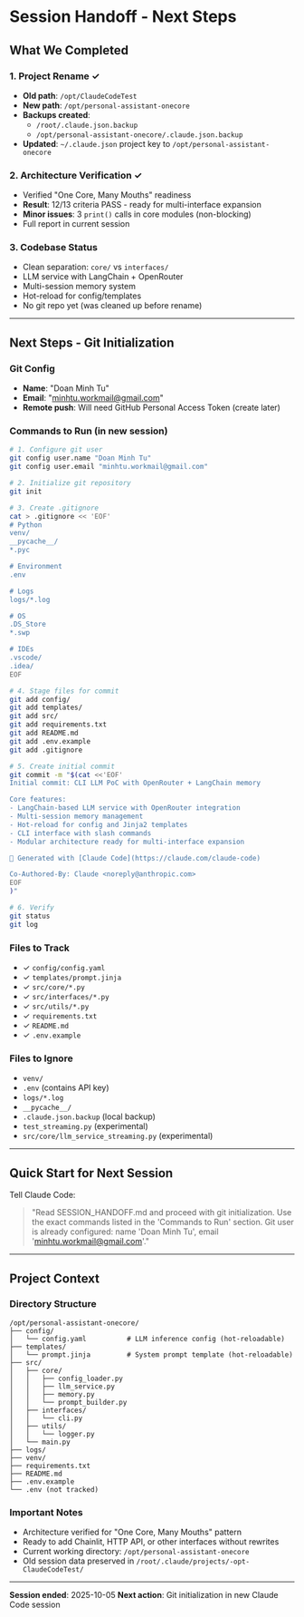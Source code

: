 # Session Handoff - Next Steps

## What We Completed

### 1. Project Rename ✓
- **Old path**: `/opt/ClaudeCodeTest`
- **New path**: `/opt/personal-assistant-onecore`
- **Backups created**:
  - `/root/.claude.json.backup`
  - `/opt/personal-assistant-onecore/.claude.json.backup`
- **Updated**: `~/.claude.json` project key to `/opt/personal-assistant-onecore`

### 2. Architecture Verification ✓
- Verified "One Core, Many Mouths" readiness
- **Result**: 12/13 criteria PASS - ready for multi-interface expansion
- **Minor issues**: 3 `print()` calls in core modules (non-blocking)
- Full report in current session

### 3. Codebase Status
- Clean separation: `core/` vs `interfaces/`
- LLM service with LangChain + OpenRouter
- Multi-session memory system
- Hot-reload for config/templates
- No git repo yet (was cleaned up before rename)

---

## Next Steps - Git Initialization

### Git Config
- **Name**: "Doan Minh Tu"
- **Email**: "minhtu.workmail@gmail.com"
- **Remote push**: Will need GitHub Personal Access Token (create later)

### Commands to Run (in new session)

```bash
# 1. Configure git user
git config user.name "Doan Minh Tu"
git config user.email "minhtu.workmail@gmail.com"

# 2. Initialize git repository
git init

# 3. Create .gitignore
cat > .gitignore << 'EOF'
# Python
venv/
__pycache__/
*.pyc

# Environment
.env

# Logs
logs/*.log

# OS
.DS_Store
*.swp

# IDEs
.vscode/
.idea/
EOF

# 4. Stage files for commit
git add config/
git add templates/
git add src/
git add requirements.txt
git add README.md
git add .env.example
git add .gitignore

# 5. Create initial commit
git commit -m "$(cat <<'EOF'
Initial commit: CLI LLM PoC with OpenRouter + LangChain memory

Core features:
- LangChain-based LLM service with OpenRouter integration
- Multi-session memory management
- Hot-reload for config and Jinja2 templates
- CLI interface with slash commands
- Modular architecture ready for multi-interface expansion

🤖 Generated with [Claude Code](https://claude.com/claude-code)

Co-Authored-By: Claude <noreply@anthropic.com>
EOF
)"

# 6. Verify
git status
git log
```

### Files to Track
- ✓ `config/config.yaml`
- ✓ `templates/prompt.jinja`
- ✓ `src/core/*.py`
- ✓ `src/interfaces/*.py`
- ✓ `src/utils/*.py`
- ✓ `requirements.txt`
- ✓ `README.md`
- ✓ `.env.example`

### Files to Ignore
- `venv/`
- `.env` (contains API key)
- `logs/*.log`
- `__pycache__/`
- `.claude.json.backup` (local backup)
- `test_streaming.py` (experimental)
- `src/core/llm_service_streaming.py` (experimental)

---

## Quick Start for Next Session

Tell Claude Code:

> "Read SESSION_HANDOFF.md and proceed with git initialization. Use the exact commands listed in the 'Commands to Run' section. Git user is already configured: name 'Doan Minh Tu', email 'minhtu.workmail@gmail.com'."

---

## Project Context

### Directory Structure
```
/opt/personal-assistant-onecore/
├── config/
│   └── config.yaml          # LLM inference config (hot-reloadable)
├── templates/
│   └── prompt.jinja         # System prompt template (hot-reloadable)
├── src/
│   ├── core/
│   │   ├── config_loader.py
│   │   ├── llm_service.py
│   │   ├── memory.py
│   │   └── prompt_builder.py
│   ├── interfaces/
│   │   └── cli.py
│   ├── utils/
│   │   └── logger.py
│   └── main.py
├── logs/
├── venv/
├── requirements.txt
├── README.md
├── .env.example
└── .env (not tracked)
```

### Important Notes
- Architecture verified for "One Core, Many Mouths" pattern
- Ready to add Chainlit, HTTP API, or other interfaces without rewrites
- Current working directory: `/opt/personal-assistant-onecore`
- Old session data preserved in `/root/.claude/projects/-opt-ClaudeCodeTest/`

---

**Session ended**: 2025-10-05
**Next action**: Git initialization in new Claude Code session
